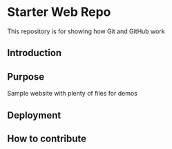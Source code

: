 # Starter Web Repo

This repository is for showing how Git and GitHub work
## Introduction

## Purpose

Sample website with plenty of files for demos

## Deployment

## How to contribute
